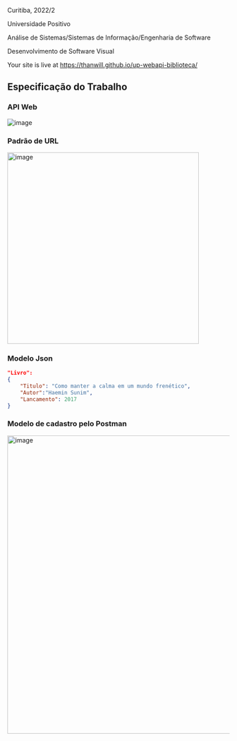 Curitiba, 2022/2

Universidade Positivo

Análise de Sistemas/Sistemas de Informação/Engenharia de Software

Desenvolvimento de Software Visual

Your site is live at https://thanwill.github.io/up-webapi-biblioteca/

## Especificação do Trabalho
### API Web

![image](https://user-images.githubusercontent.com/62673590/191557830-d39639f0-703a-470d-9040-e94c1941b671.png)

### Padrão de URL
<img width="434" alt="image" src="https://user-images.githubusercontent.com/62673590/192662088-1a9a7f57-0294-49f3-ac9c-f804d2f3e848.png">

### Modelo Json
```json
"Livro":
{
    "Titulo": "Como manter a calma em um mundo frenético",
    "Autor":"Haemin Sunim",
    "Lancamento": 2017
}
```

### Modelo de cadastro pelo Postman
<img width="676" alt="image" src="https://user-images.githubusercontent.com/62673590/192662962-1643a1a7-ca86-4cc2-b784-cee10fd12392.png">
